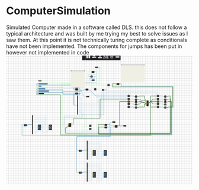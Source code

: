 # ComputerSimulation
Simulated Computer made in a software called DLS. this does not follow a typical architecture and was built by me trying my best to solve issues as I saw them. At this point it is not technically turing complete as conditionals have not been implemented. The components for jumps has been put in however not implemented in code 
![alt text](https://github.com/Dhubbs/ComputerSimulation/blob/main/Screen%20Shot%202022-02-09%20at%207.25.25%20PM.png)
